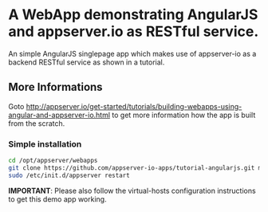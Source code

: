 # A WebApp demonstrating AngularJS and appserver.io as RESTful service.

An simple AngularJS singlepage app which makes use of appserver-io as a backend RESTful service as shown in a tutorial.

## More Informations

Goto http://appserver.io/get-started/tutorials/building-webapps-using-angular-and-appserver-io.html to get more information how the app is built from the scratch.

### Simple installation

```bash
cd /opt/appserver/webapps
git clone https://github.com/appserver-io-apps/tutorial-angularjs.git myapp
sudo /etc/init.d/appserver restart
```

**IMPORTANT**: Please also follow the virtual-hosts configuration instructions to get this demo app working. 
